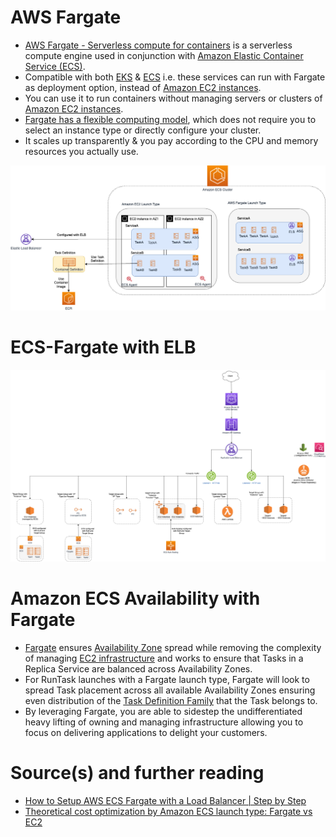 # AWS Fargate
- [AWS Fargate - Serverless compute for containers](https://aws.amazon.com/fargate/) is a serverless compute engine used in conjunction with [Amazon Elastic Container Service (ECS)](../4_ContainerOrchestrationServices/AmazonECS/Readme.md). 
- Compatible with both [EKS](../4_ContainerOrchestrationServices/AmazonEKS.md) & [ECS](../4_ContainerOrchestrationServices/AmazonECS/Readme.md) i.e. these services can run with Fargate as deployment option, instead of [Amazon EC2 instances](AmazonEC2/Readme.md).
- You can use it to run containers without managing servers or clusters of [Amazon EC2 instances](AmazonEC2/Readme.md). 
- [Fargate has a flexible computing model](https://aws.amazon.com/fargate/faqs/?nc=sn&loc=4), which does not require you to select an instance type or directly configure your cluster. 
- It scales up transparently & you pay according to the CPU and memory resources you actually use.

![img.png](../4_ContainerOrchestrationServices/AmazonECS/assests/ECS-Tasks.png)

# ECS-Fargate with ELB

![img.png](../1_NetworkingAndContentDelivery/ApplicationNetworking/ElasticLoadBalancer/assests/AWS_Elastic_Load_Balancer.png)

# Amazon ECS Availability with Fargate
- [Fargate](https://aws.amazon.com/blogs/containers/amazon-ecs-availability-best-practices/) ensures [Availability Zone](../AWS-Global-Architecture-Region-AZ.md) spread while removing the complexity of managing [EC2 infrastructure](AmazonEC2/Readme.md) and works to ensure that Tasks in a Replica Service are balanced across Availability Zones. 
- For RunTask launches with a Fargate launch type, Fargate will look to spread Task placement across all available Availability Zones ensuring even distribution of the [Task Definition Family](https://docs.aws.amazon.com/AmazonECS/latest/developerguide/task_definition_parameters.html) that the Task belongs to. 
- By leveraging Fargate, you are able to sidestep the undifferentiated heavy lifting of owning and managing infrastructure allowing you to focus on delivering applications to delight your customers.

# Source(s) and further reading
- [How to Setup AWS ECS Fargate with a Load Balancer | Step by Step](https://www.youtube.com/watch?v=o7s-eigrMAI)
- [Theoretical cost optimization by Amazon ECS launch type: Fargate vs EC2](https://aws.amazon.com/blogs/containers/theoretical-cost-optimization-by-amazon-ecs-launch-type-fargate-vs-ec2/)
